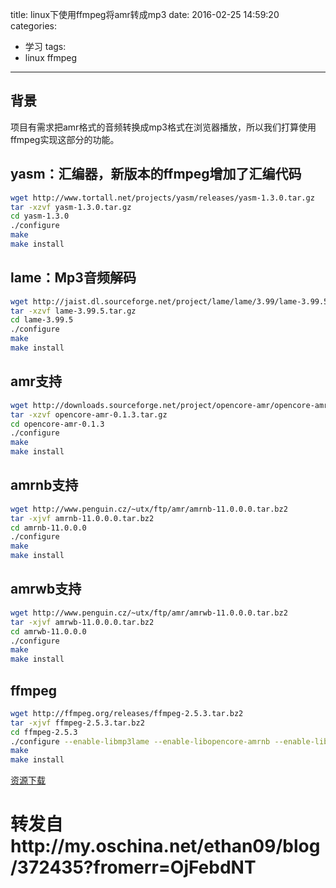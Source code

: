 title: linux下使用ffmpeg将amr转成mp3
date: 2016-02-25 14:59:20
categories:
- 学习
tags:
- linux ffmpeg
---

## 背景
项目有需求把amr格式的音频转换成mp3格式在浏览器播放，所以我们打算使用ffmpeg实现这部分的功能。

<!--more-->

## yasm：汇编器，新版本的ffmpeg增加了汇编代码

~~~bash
wget http://www.tortall.net/projects/yasm/releases/yasm-1.3.0.tar.gz
tar -xzvf yasm-1.3.0.tar.gz
cd yasm-1.3.0
./configure
make
make install
~~~

## lame：Mp3音频解码
~~~bash
wget http://jaist.dl.sourceforge.net/project/lame/lame/3.99/lame-3.99.5.tar.gz
tar -xzvf lame-3.99.5.tar.gz
cd lame-3.99.5
./configure
make
make install
~~~

## amr支持
~~~bash
wget http://downloads.sourceforge.net/project/opencore-amr/opencore-amr/opencore-amr-0.1.3.tar.gz
tar -xzvf opencore-amr-0.1.3.tar.gz
cd opencore-amr-0.1.3
./configure
make
make install
~~~

## amrnb支持
~~~bash
wget http://www.penguin.cz/~utx/ftp/amr/amrnb-11.0.0.0.tar.bz2
tar -xjvf amrnb-11.0.0.0.tar.bz2
cd amrnb-11.0.0.0
./configure
make
make install
~~~

## amrwb支持
~~~bash
wget http://www.penguin.cz/~utx/ftp/amr/amrwb-11.0.0.0.tar.bz2
tar -xjvf amrwb-11.0.0.0.tar.bz2
cd amrwb-11.0.0.0
./configure
make
make install
~~~

## ffmpeg
~~~bash
wget http://ffmpeg.org/releases/ffmpeg-2.5.3.tar.bz2
tar -xjvf ffmpeg-2.5.3.tar.bz2
cd ffmpeg-2.5.3
./configure --enable-libmp3lame --enable-libopencore-amrnb --enable-libopencore-amrwb --enable-version3 --enable-shared
make
make install
~~~

[资源下载](http://120.24.60.216:4000/resources/ffmpeg安装文件和教程.tar.gz "资源下载")

# 转发自http://my.oschina.net/ethan09/blog/372435?fromerr=OjFebdNT
